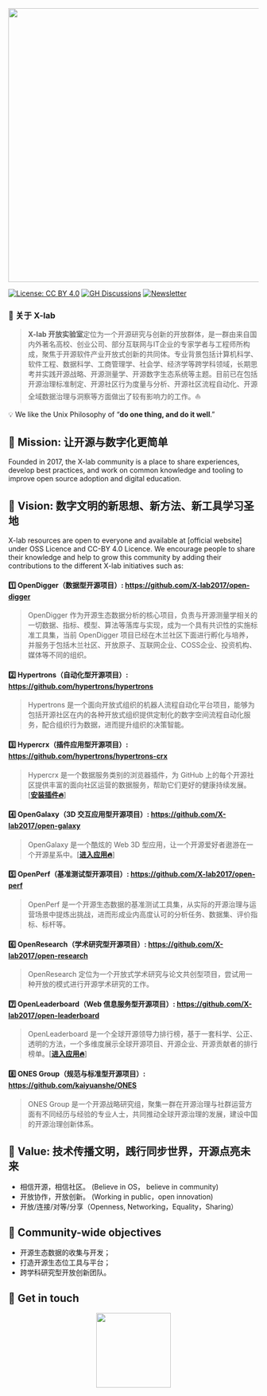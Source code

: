 <div align=center>
<img src="https://user-images.githubusercontent.com/15010826/165412908-eea08190-01bd-400d-94a7-04a32155b2fc.png" width="550px">
</div>


[![License: CC BY 4.0](https://img.shields.io/badge/License-CC_BY_4.0-lightgrey.svg)](https://creativecommons.org/licenses/by/4.0/)
[![GH Discussions](https://img.shields.io/badge/OSPO-Discussions-green)](https://creativecommons.org/licenses/by/4.0/)
[![Newsletter](https://img.shields.io/badge/OSPO-Newsletter-%2300FFFF)](https://creativecommons.org/licenses/by/4.0/)


### **🚩 关于 X-lab**

> **X-lab 开放实验室**定位为一个开源研究与创新的开放群体，是一群由来自国内外著名高校、创业公司、部分互联网与IT企业的专家学者与工程师所构成，聚焦于开源软件产业开放式创新的共同体。专业背景包括计算机科学、软件工程、数据科学、工商管理学、社会学、经济学等跨学科领域，长期思考并实践开源战略、开源测量学、开源数字生态系统等主题。目前已在包括开源治理标准制定、开源社区行为度量与分析、开源社区流程自动化、开源全域数据治理与洞察等方面做出了较有影响力的工作。⛵

💡 We like the Unix Philosophy of “**do one thing, and do it well**.”


## 🚀 Mission: 让开源与数字化更简单


Founded in 2017, the X-lab community is a place to share experiences, develop best practices, and work on common knowledge and tooling to improve open source adoption and digital education.



## 📝 Vision: 数字文明的新思想、新方法、新工具学习圣地


X-lab resources are open to everyone and available at [official website] under OSS Licence and CC-BY 4.0 Licence. We encourage people to share their knowledge and help to grow this community by adding their contributions to the different X-lab initiatives such as:

#### 1️⃣ **OpenDigger（数据型开源项目）**: https://github.com/X-lab2017/open-digger

> OpenDigger 作为开源生态数据分析的核心项目，负责与开源测量学相关的一切数据、指标、模型、算法等落库与实现，成为一个具有共识性的实施标准工具集，当前 OpenDigger 项目已经在木兰社区下面进行孵化与培养，并服务于包括木兰社区、开放原子、互联网企业、COSS企业、投资机构、媒体等不同的组织。

#### 2️⃣ **Hypertrons（自动化型开源项目）**: https://github.com/hypertrons/hypertrons

> Hypertrons 是一个面向开放式组织的机器人流程自动化平台项目，能够为包括开源社区在内的各种开放式组织提供定制化的数字空间流程自动化服务，配合组织行为数据，进而提升组织的决策智能。

#### 3️⃣ **Hypercrx（插件应用型开源项目）**: https://github.com/hypertrons/hypertrons-crx

> Hypercrx 是一个数据服务类别的浏览器插件，为 GitHub 上的每个开源社区提供丰富的面向社区运营的数据服务，帮助它们更好的健康持续发展。[[**安装插件🔥**](https://github.com/hypertrons/hypertrons-crx/blob/master/INSTALLATION.md "Hypercrx 插件")]

#### 4️⃣ **OpenGalaxy（3D 交互应用型开源项目）**: https://github.com/X-lab2017/open-galaxy

> OpenGalaxy 是一个酷炫的 Web 3D 型应用，让一个开源爱好者遨游在一个开源星系中。[[**进入应用🔥**](https://open-galaxy.x-lab.info "开源星系")]

#### 5️⃣ **OpenPerf（基准测试型开源项目）**: https://github.com/X-lab2017/open-perf

> OpenPerf 是一个开源生态数据的基准测试工具集，从实际的开源治理与运营场景中提炼出挑战，进而形成业内高度认可的分析任务、数据集、评价指标、标杆等。

#### 6️⃣ **OpenResearch（学术研究型开源项目）**: https://github.com/X-lab2017/open-research

> OpenResearch 定位为一个开放式学术研究与论文共创型项目，尝试用一种开放的模式进行开源学术研究的工作。

#### 7️⃣ **OpenLeaderboard（Web 信息服务型开源项目）**: https://github.com/X-lab2017/open-leaderboard

> OpenLeaderboard 是一个全球开源领导力排行榜，基于一套科学、公正、透明的方法，一个多维度展示全球开源项目、开源企业、开源贡献者的排行榜单。[[**进入应用🔥**](http://open-leaderboard.x-lab.info "全球开源领导力榜单")]

#### 8️⃣ **ONES Group（规范与标准型开源项目）**: https://github.com/kaiyuanshe/ONES

> ONES Group 是一个开源战略研究组，聚集一群在开源治理与社群运营方面有不同经历与经验的专业人士，共同推动全球开源治理的发展，建设中国的开源治理创新体系。

## 📝 Value: 技术传播文明，践行同步世界，开源点亮未来

- 相信开源，相信社区。 (Believe in OS， believe in community)
- 开放协作，开放创新。 (Working in public，open innovation)
- 开放/连接/对等/分享（Openness, Networking，Equality，Sharing）

## 📝 Community-wide objectives

- 开源生态数据的收集与开发；
- 打造开源生态位工具与平台；
- 跨学科研究型开放创新团队。

## 👋 Get in touch

<div align=center>
<img src="https://user-images.githubusercontent.com/15010826/159158901-924e75ba-52c3-4991-98da-caba38579a9c.png" width="150px">
</div>
